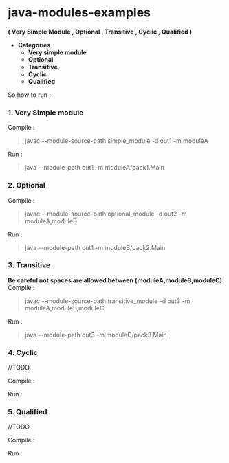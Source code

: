 # java-modules-examples
**(  Very Simple Module , Optional , Transitive , Cyclic , Qualified )**

- **Categories**
  - **Very simple module**
  - **Optional**
  - **Transitive**
  - **Cyclic**
  - **Qualified**


So how to run : 

### 1. Very Simple module

  Compile :
> javac --module-source-path simple_module -d out1 -m moduleA

  Run :
> java --module-path out1 -m moduleA/pack1.Main


### 2. Optional 

  Compile :
> javac --module-source-path optional_module -d out2 -m moduleA,moduleB

  Run :
> java --module-path out1 -m moduleB/pack2.Main


### 3. Transitive 
 
  **Be careful not spaces are allowed between (moduleA,moduleB,moduleC)**
  Compile :
> javac --module-source-path transitive_module -d out3 -m moduleA,moduleB,moduleC


  Run :
> java --module-path out3 -m moduleC/pack3.Main


### 4. Cyclic 

//TODO

  Compile :
>

  Run :
> 


### 5. Qualified 

//TODO

  Compile :
>

  Run :
> 



